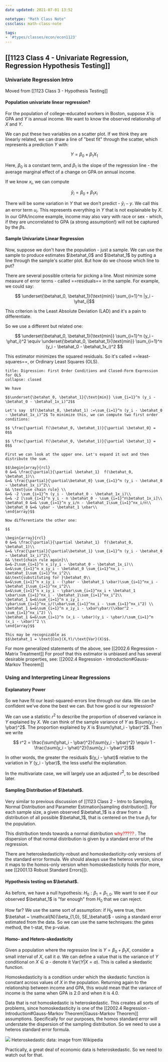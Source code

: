 ```yaml
---
date updated: 2021-07-01 13:52

notetype: "Math Class Note"
cssclass: math-class-note

tags: 
- '#types/classes/econ/econ1123'
---
```


## [[1123 Class 4 - Univariate Regression, Regression Hypothesis Testing]]


### Univariate Regression Intro

Moved from [[1123 Class 3 - Hypothesis Testing]]

#### Population univariate linear regression?

For the population of college-educated workers in Boston, suppose $X$ is GPA and $Y$ is annual income. We want to know the observed relationship of $X$ and $Y$. 

We can put these two variables on a scatter plot. If we think they are linearly related, we can draw a line of "best fit" through the scatter, which represents a prediction $Y$ with:

$$ Y = \beta_0 + \beta_1X_1$$

Here, $\beta_0$ is a constant term, and $\beta_1$ is the slope of the regression line - the average marginal effect of a change on GPA on annual income. 

If we know $x_i$, we can compute 

$$ \hat{y}_i = \beta_0 + \beta_1 x_i  $$

There will be some variation in $Y$ that we don't predict - $\hat{y}_i - y$. We call this an error term $u_i$. This represents everything in $Y$ that is not explainable by $X$. In our GPA/income example, income may also vary with race or sex - which, if they are uncorrelated to GPA (a strong assumption!) will not be captured by the $\beta$s. 

#### Sample Univariate Linear Regression

Now, suppose we don't have the population - just a sample. We can use the sample to produce estimates $\betahat_0$ and $\betahat_1$ by putting a line through the sample's scatter plot. But how do we choose which line to put?

There are several possible criteria for picking a line. Most minimize some measure of error terms - called ==residuals== in the sample. For example, we could say:

$$ \underset{\betahat_0, \betahat_1}{\text{min}} \sum_{i=1}^n |y_i - \yhat_i|$$

This criterion is the Least Absolute Deviation (LAD) and it's a pain to differentiate. 

So we use a different but related one:

$$ \underset{\betahat_0, \betahat_1}{\text{min}} \sum_{i=1}^n (y_i - \yhat_i)^2 \equiv \underset{\betahat_0, \betahat_1}{\text{min}} \sum_{i=1}^n (y_i - \betahat_0 - \betahat_1x_i)^2 $$

This estimator minimizes the squared residuals. So it's called ==least-squares==, or Ordinary Least Squares (OLS). 

``` ad-info 
title: Digression: First Order Conditions and Closed-Form Expression for OLS
collapse: closed

We have 

$$\underset{\betahat_0, \betahat_1}{\text{min}} \sum_{i=1}^n (y_i - \betahat_0 - \betahat_1x_i)^2$$

Let's say  $f(\betahat_0, \betahat_1) :=\sum_{i=1}^n (y_i - \betahat_0 - \betahat_1x_i)^2$ To minimize this, we can compute two first order conditions:

$$ \frac{\partial f(\betahat_0, \betahat_1)}{\partial \betahat_0} = 0$$

$$ \frac{\partial f(\betahat_0, \betahat_1)}{\partial \betahat_1} = 0$$

First we can look at the upper one. Let's expand it out and then distribute the sum. 

$$\begin{array}{rcl} 
0 &=& \frac{\partial}{\partial \betahat_1}  f(\betahat_0, \betahat_1)\\ 
&=& \frac{\partial}{\partial\betahat_0} \sum_{i=1}^n (y_i - \betahat_0 - \betahat_1x_i)^2\\
&& \text{use chain rule} \\
&=& -2 \sum_{i=1}^n (y_i - \betahat_0 - \betahat_1x_i)\\
&=& -2 [\sum_{i=1}^n y_i - n \betahat_0 - \sum_{i=1}^n\betahat_1x_i]\\
\betahat_0 &=& \sum_{i=1}^n y_i/n - \betahat_1\sum_{i=1}^nx_i/n\\
\betahat_0 &=& \ybar - \betahat_1 \xbar\\
\end{array}$$

Now differentiate the other one:

$$

\begin{array}{rcl} 
0 &=& \frac{\partial}{\partial \betahat_1}  f(\betahat_0, \betahat_1)\\ 
&=& \frac{\partial}{\partial\betahat_1} \sum_{i=1}^n (y_i - \betahat_0 - \betahat_1x_i)^2\\
&& \text{chain rule again}\\
&=&-2\sum_{i=1}^n x_i(y_i - \betahat_0 - \betahat_1x_i)\\
&=&\sum_{i=1}^n x_iy_i - \betahat_0 \sum_{i=1}^nx_i - \betahat_1\sum_{i=1}^nx_i^2\\
&&\text{substituting for }\betahat_0\\
&=&\sum_{i=1}^n x_iy_i - (\ybar - \betahat_1 \xbar)\sum_{i=1}^nx_i - \betahat_1\sum_{i=1}^nx_i^2\\
&=&\sum_{i=1}^n x_iy_i - \ybar\sum_{i=1}^nx_i + \betahat_1 \xbar\sum_{i=1}^nx_i - \betahat_1\sum_{i=1}^nx_i^2\\
\betahat_1 &=&\sum_{i=1}^n x_iy_i - \ybar\sum_{i=1}^nx_i/(\xbar\sum_{i=1}^nx_i - \sum_{i=1}^nx_i^2) \\
\betahat_1 &=&\sum_{i=1}^n x_iy_i - \xbar\ybar/(\xbar^2 - \sum_{i=1}^nx_i^2) \\
\betahat_1 &=&\sum_{i=1}^n (x_i - \xbar)(y_i - \ybar)/\sum_{i=1}^n (x_i - \xbar)^2 \\
\end{array}$$ 

This may be recognizable as 
$$\betahat_1 = \text{Cov}(X,Y)/\text{Var}(X)$$.

```

For more generalized statements of the above, see
[[2002.6 Regression - Matrix Treatment]]
For proof that this estimator is unbiased and has several desirable properties, see:
[[2002.4 Regression - Introduction#Gauss-Markov Theorem]]

### Using and Interpreting Linear Regressions

#### Explanatory Power

So we have fit our least-squared-errors line through our data. We can be confident we've done the best we can. But how good is our regression?

We can use a statistic $r^2$ to describe the proportion of observed variance in $Y$ explained by $X$. We can think of the sample variance of $Y$ as $\sum(y_i - \ybar)^2$. The proportion explained by $X$ is $\sum(\yhat_i - \ybar)^2$. Then we write

$$ r^2 = \frac{\sum(\yhat_i - \ybar)^2}{\sum(y_i - \ybar)^2} \equiv 1 - \frac{\sum(y_i - \yhat)^2}{\sum(y_i - \ybar)^2}$$

In other words, the greater the residuals $(y_i - \yhat)$ relative to the variation in $Y$ (y_i - \ybar)$, the less useful the explanation. 

In the multivariate case, we will largely use an adjusted $r^2$, to be described later. 


#### Sampling Distribution of $\betahat$.

Very similar to previous discussion of [[1123 Class 2 - Intro to Sampling, Normal Distribution and Parameter Estimation|sampling distribution]]. For each sample size, a given observed $\betahat_1$ is a draw from a distribution of all possible $\betahat_1$, that is centered on the true $\beta_1$ for the population. 

This distribution tends towards a normal distribution <font color="red"> why????? </font>. The dispersion of that normal distribution is given by a standard error of the regression. 

There are heteroskedasticity-robust and homoskedasticity-only versions of the standard error formula. We should always use the heteros version, since it maps to the homos-only version when homoskedasticity holds (for more, see [[2001.13 Robust Standard Errors]]). 

#### Hypothesis testing on $\betahat$. 

As before, we have a null hypothesis: $H_0:\beta_1 = \beta_{1,0}$. We want to see if our observed $\betahat_1$ is "far enough" from $H_0$ that we can reject. 

How far? We use the same sort of assumption: if $H_0$ were true, then $\betahat ~ \mathcal{N}(\beta_{1,0}, SE_\betahat)$ - using a standard error estimated from the data. So we can use the same techniques: the gates method, the t-stat, the p-value. 

#### Homo- and Hetero-skedasticity 

Given a population where the regression line is $Y = \beta_0 + \beta_1 X$, consider  a small interval of $X$, call it $a$.  We can define a value that is the variance of $Y$ conditional on $X \in a$ - denote it $\text{Var}(Y|X=a)$. This is called a skedastic function. 

Homoskedasticity is a condition under which the skedastic function is constant across values of $X$ in the population. Returning again to the relationship between income and GPA, this would mean that the variance of income is the same when GPA is 2.0 and when it is 4.0. 

Data that is not homoskedastic is heteroskedastic. This creates all sorts of problems, since homoskedasticity is one of the [[2002.4 Regression - Introduction#Gauss-Markov Theorem|Gauss-Markov Theorem]] assumptions. Specifically for our purposes, the homos standard error will understate the dispersion of the sampling distribution. So we need to use a heteros standard error formula. 

![](https://upload.wikimedia.org/wikipedia/commons/thumb/a/a5/Heteroscedasticity.png/300px-Heteroscedasticity.png) 
Heteroskedastic data: image from Wikipedia

Practically, a great deal of economic data is heteroskedastic. So we need to watch out for that. 